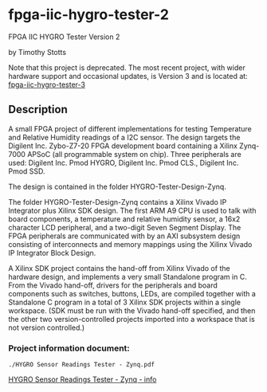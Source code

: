# fpga-iic-hygro-tester-2

FPGA IIC HYGRO Tester Version 2

by Timothy Stotts

Note that this project is deprecated. The most recent project, with wider
hardware support and occasional updates, is Version 3 and is located at:
[fpga-iic-hygro-tester-3](https://github.com/timothystotts/fpga-iic-hygro-tester-3)

## Description
A small FPGA project of different implementations for testing Temperature and Relative Humidity
readings of a I2C sensor.
The design targets the Digilent Inc. Zybo-Z7-20 FPGA development board containing a Xilinx Zynq-7000 APSoC (all programmable system on chip).
Three peripherals are used: Digilent Inc. Pmod HYGRO, Digilent Inc. Pmod CLS., Digilent Inc. Pmod SSD.

The design is contained in the folder HYGRO-Tester-Design-Zynq.

The folder HYGRO-Tester-Design-Zynq contains a Xilinx Vivado IP Integrator plus
Xilinx SDK design. The first ARM A9 CPU is used to talk with board components,
a temperature and relative humidity sensor,
a 16x2 character LCD peripheral,
and a two-digit Seven Segment Display.
The FPGA peripherals are communicated with by an AXI subsystem design consisting of
interconnects and memory mappings using the Xilinx Vivado IP Integrator Block Design.

A Xilinx SDK project contains the hand-off from Xilinx Vivado of the hardware design,
and implements a very small Standalone program in C. From the Vivado hand-off, drivers
for the peripherals and board components such as switches, buttons, LEDs, are compiled
together with a Standalone C program in a total of 3 Xilinx SDK projects within a
single workspace. (SDK must be run with the Vivado hand-off specified, and then the other
two version-controlled projects imported into a workspace that is not version controlled.)

### Project information document:
```
./HYGRO Sensor Readings Tester - Zynq.pdf
```

[HYGRO Sensor Readings Tester - Zynq - info](https://github.com/timothystotts/fpga-iic-hygro-tester-2/blob/main/HYGRO%20Sensor%20Readings%20Tester%20-%20Zynq.pdf)
